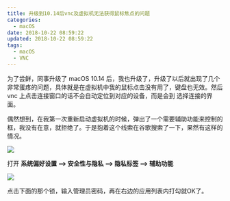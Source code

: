 ```yaml
---
title: 升级到10.14后vnc及虚拟机无法获得鼠标焦点的问题
categories:
  - macOS
date: 2018-10-22 08:59:22
updated: 2018-10-22 08:59:22
tags: 
  - macOS
  - VNC
---
```

为了尝鲜，同事升级了 macOS 10.14 后，我也升级了，升级了以后就出现了几个非常蛋疼的问题，具体就是在虚拟机中我的鼠标点击没有用了，键盘也无效。然后 vnc 上点击连接窗口的话不会自动定位到对应的设备，而是会到 选择连接的界面。

<!--more-->

偶然想到，在我第一次重新启动虚拟机的时候，弹出了一个需要辅助功能来控制的框，我没有在意，就拒绝了。于是抱着这个线索在谷歌搜索了一下，果然有这样的情况。

![](../res/steam-accessibility-settings.png)

打开 **系统偏好设置 -->  安全性与隐私 -->  隐私标签 --> 辅助功能**

![](../res/assit_feature_macos.png)

点击下面的那个锁，输入管理员密码，再在右边的应用列表内打勾就OK了。